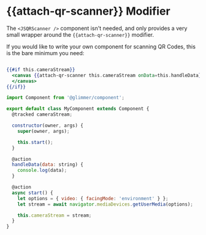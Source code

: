 # &lbrace;&lbrace;attach-qr-scanner&rbrace;&rbrace; Modifier

The `<JSQRScanner />` component isn't needed, and only provides a very small
wrapper around the `{{attach-qr-scanner}}` modifier.

If you would like to write your own component for scanning QR Codes, this
is the bare minimum you need:

```hbs

{{#if this.cameraStream}}
  <canvas {{attach-qr-scanner this.cameraStream onData=this.handleData}}>
  </canvas>
{{/if}}
```

```js
import Component from '@glimmer/component';

export default class MyComponent extends Component {
  @tracked cameraStream;

  constructor(owner, args) {
    super(owner, args);

    this.start();
  }

  @action
  handleData(data: string) {
    console.log(data);
  }

  @action
  async start() {
    let options = { video: { facingMode: 'environment' } };
    let stream = await navigator.mediaDevices.getUserMedia(options);

    this.cameraStream = stream;
  }
}
```
